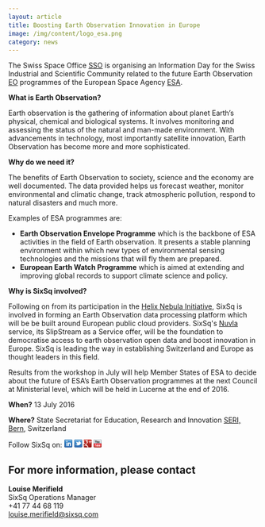```yaml
---
layout: article
title: Boosting Earth Observation Innovation in Europe
image: /img/content/logo_esa.png 
category: news
---
```

The Swiss Space Office [SSO](http://www.sbfi.admin.ch/themen/01371/index.html?lang=en) is organising an Information Day for the Swiss Industrial and Scientific Community related to the future Earth Observation [EO](http://www.esa.int/Our_Activities/Observing_the_Earth) programmes of the European Space Agency [ESA](http://www.esa.int/ESA).  

**What is Earth Observation?**

Earth observation is the gathering of information about planet Earth’s physical, chemical and biological systems. It involves monitoring and assessing the status of the natural and man-made environment. With advancements in technology, most importantly satellite innovation, Earth Observation has become more and more sophisticated. 

**Why do we need it?**

The benefits of Earth Observation to society, science and the economy are well documented. The data provided helps us forecast weather, monitor environmental and climatic change, track atmospheric pollution, respond to natural disasters and much more. 

Examples of ESA programmes are:

- **Earth Observation Envelope Programme** which is the backbone of ESA activities in the field of Earth observation. It presents a stable planning environment within which new types of environmental sensing technologies and the missions that will fly them are prepared.
- **European Earth Watch Programme** which is aimed at extending and improving global records to support climate science and policy.

**Why is SixSq involved?**

Following on from its participation in the [Helix Nebula Initiative](http://www.helix-nebula.eu), SixSq is involved in forming an Earth Observation data processing platform which will be be built around European public cloud providers. SixSq's [Nuvla](http://sixsq.com/services/nuvla/) service, its SlipStream as a Service offer, will be the foundation to democratise access to earth observation open data and boost innovation in Europe. SixSq is leading the way in establishing Switzerland and Europe as thought leaders in this field.
 
Results from the workshop in July will help Member States of ESA to decide about the future of ESA’s Earth Observation programmes at the next Council at Ministerial level, which will be held in Lucerne at the end of 2016.

**When?**
13 July 2016

**Where?**
State Secretariat for Education, Research and Innovation [SERI, Bern](http://www.sbfi.admin.ch/org/index.html?lang=en), Switzerland

Follow SixSq on:
<a href="http://linkedin.com/company/sixsq"><img src="/img/design/linkedin_small.png" alt="LinkedIn" width="16" /></a> <a href="http://twitter.com/@sixsq"><img src="/img/design/twitter_small.png" alt="Twitter" width="16" /></a> <a href="http://plus.google.com/+sixsq"><img src="/img/design/google_plus_small.png" alt="Google+" width="16" /></a> <a href="https://www.youtube.com/channel/UCGYw3n7c-QsDtsVH32By1-g"><img src="/img/design/youtube_small.png" alt="Youtube" width="16"/></a>


For more information, please contact
----

**Louise Merifield**  
SixSq Operations Manager  
+41 77 44 68 119  
[louise.merifield@sixsq.com](mailto:louise.merifield@sixsq.com)



